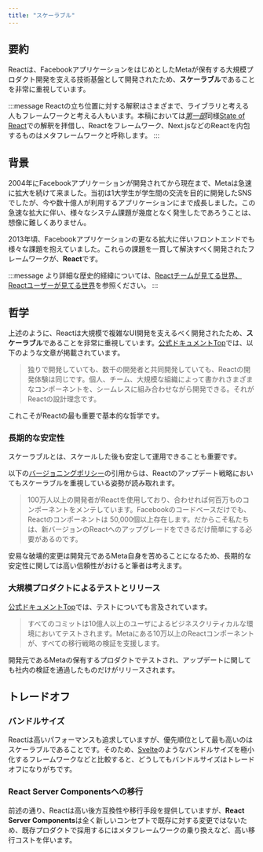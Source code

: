 ```yaml
---
title: "スケーラブル"
---
```


## 要約

Reactは、FacebookアプリケーションをはじめとしたMetaが保有する大規模プロダクト開発を支える技術基盤として開発されたため、**スケーラブル**であることを非常に重視しています。

:::message
Reactの立ち位置に対する解釈はさまざまで、ライブラリと考える人もフレームワークと考える人もいます。本稿においては[_第一部_](./part_1)同様[State of React](https://2024.stateofreact.com/en-US/libraries/back-end-infrastructure/#meta_frameworks_ratios)での解釈を拝借し、Reactをフレームワーク、Next.jsなどのReactを内包するものはメタフレームワークと呼称します。
:::

## 背景

2004年にFacebookアプリケーションが開発されてから現在まで、Metaは急速に拡大を続けて来ました。当初は1大学生が学生間の交流を目的に開発したSNSでしたが、今や数十億人が利用するアプリケーションにまで成長しました。この急速な拡大に伴い、様々なシステム課題が幾度となく発生したであろうことは、想像に難しくありません。

2013年頃、Facebookアプリケーションの更なる拡大に伴いフロントエンドでも様々な課題を抱えていました。これらの課題を一貫して解決すべく開発されたフレームワークが、**React**です。

:::message
より詳細な歴史的経緯については、[Reactチームが見てる世界、Reactユーザーが見てる世界](https://zenn.dev/akfm/articles/react-team-vision)を参照ください。
:::

## 哲学

上述のように、Reactは大規模で複雑なUI開発を支えるべく開発されたため、**スケーラブル**であることを非常に重視しています。[公式ドキュメントTop](https://ja.react.dev/)では、以下のような文章が掲載されています。

> 独りで開発していても、数千の開発者と共同開発していても、Reactの開発体験は同じです。個人、チーム、大規模な組織によって書かれさまざまなコンポーネントを、シームレスに組み合わせながら開発できる。それがReactの設計理念です。

これこそがReactの最も重要で基本的な哲学です。

### 長期的な安定性

スケーラブルとは、スケールした後も安定して運用できることも重要です。

以下の[バージョニングポリシー](https://ja.react.dev/community/versioning-policy#commitment-to-stability)の引用からは、Reactのアップデート戦略においてもスケーラブルを重視している姿勢が読み取れます。

> 100万人以上の開発者がReactを使用しており、合わせれば何百万ものコンポーネントをメンテしています。Facebookのコードベースだけでも、Reactのコンポーネントは 50,000個以上存在します。だからこそ私たちは、新バージョンのReactへのアップグレードをできるだけ簡単にする必要があるのです。

安易な破壊的変更は開発元であるMeta自身を苦めることになるため、長期的な安定性に関しては高い信頼性がおけると筆者は考えます。

### 大規模プロダクトによるテストとリリース

[公式ドキュメントTop](https://ja.react.dev/)では、テストについても言及されています。

> すべてのコミットは10億人以上のユーザによるビジネスクリティカルな環境においてテストされます。Metaにある10万以上のReactコンポーネントが、すべての移行戦略の検証を支援します。

開発元であるMetaの保有するプロダクトでテストされ、アップデートに関しても社内の検証を通過したものだけがリリースされます。

## トレードオフ

### バンドルサイズ

Reactは高いパフォーマンスも追求していますが、優先順位として最も高いのはスケーラブルであることです。そのため、[Svelte](https://svelte.jp/)のようなバンドルサイズを極小化するフレームワークなどと比較すると、どうしてもバンドルサイズはトレードオフになりがちです。

### React Server Componentsへの移行

前述の通り、Reactは高い後方互換性や移行手段を提供していますが、**React Server Components**は全く新しいコンセプトで既存に対する変更ではないため、既存プロダクトで採用するにはメタフレームワークの乗り換えなど、高い移行コストを伴います。
